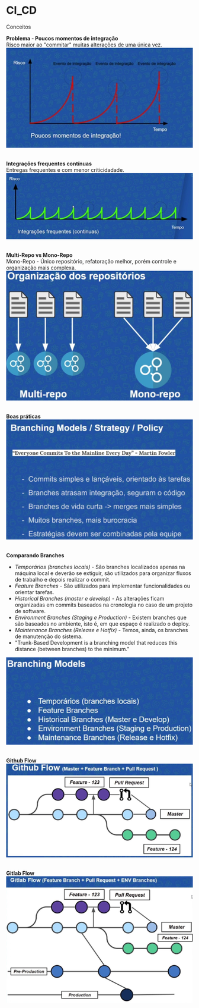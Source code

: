 # CI_CD<br>
Conceitos<br>

**Problema - Poucos momentos de integração**<br>
Risco maior ao "commitar" muitas alterações de uma única vez.<br>
<img src="https://github.com/fabiokerber/CI_CD/blob/main/img/030120221105.png">
<br />
<br />

**Integrações frequentes contínuas**<br>
Entregas frequentes e com menor criticidadade.<br>
<img src="https://github.com/fabiokerber/CI_CD/blob/main/img/030120221107.png">
<br />
<br />

**Multi-Repo vs Mono-Repo**<br>
Mono-Repo - Único repositório, refatoração melhor, porém controle e organização mais complexa.<br>
<img src="https://github.com/fabiokerber/CI_CD/blob/main/img/030120221111.png">
<br />
<br />

**Boas práticas**<br>
<img src="https://github.com/fabiokerber/CI_CD/blob/main/img/030120221119.jpg">
<br />
<br />

**Comparando Branches**<br>
- *Temporários (branches locais)* - São branches localizados apenas na máquina local e deverão se extiguir, são utilizados para organizar fluxos de trabalho e depois realizar o commit.<br>
- *Feature Branches* - São utilizados para implementar funcionalidades ou orientar tarefas.<br>
- *Historical Branches (master e develop)* - As alterações ficam organizadas em commits baseados na cronologia no caso de um projeto de software.<br>
- *Environment Branches (Staging e Production)* - Existem branches que são baseados no ambiente, isto é, em que espaço é realizado o deploy.<br>
- *Maintenance Branches (Release e Hotfix)* - Temos, ainda, os branches de manutenção do sistema.<br>
- "Trunk-Based Development is a branching model that reduces this distance (between branches) to the minimum."<br>
<img src="https://github.com/fabiokerber/CI_CD/blob/main/img/030120221135.jpg">
<br />
<br />

**Github Flow**<br>
<img src="https://github.com/fabiokerber/CI_CD/blob/main/img/030120221157.JPG">
<br />
<br />

**Gitlab Flow**<br>
<img src="https://github.com/fabiokerber/CI_CD/blob/main/img/030120221200.JPG">
<br />
<br />